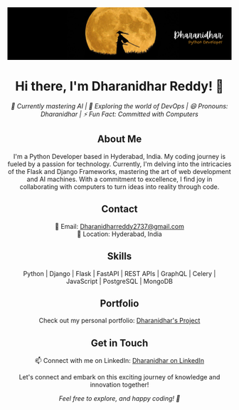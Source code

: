 <div align="center">
  <img src="title1.png" alt="Profile Header">
</div>

<h1 align="center">Hi there, I'm Dharanidhar Reddy! 👋</h1>

<p align="center">
  <em>🌱 Currently mastering AI | 🤔 Exploring the world of DevOps | 😄 Pronouns: Dharanidhar | ⚡ Fun Fact: Committed with Computers</em>
</p>

<h2 align="center">About Me</h2>

<p align="center">
  I'm a Python Developer based in Hyderabad, India. My coding journey is fueled by a passion for technology. Currently, I'm delving into the intricacies of the Flask and Django Frameworks, mastering the art of web development and AI machines. With a commitment to excellence, I find joy in collaborating with computers to turn ideas into reality through code.
</p>

<h2 align="center">Contact</h2>

<p align="center">
  📧 Email: <a href="mailto:Dharanidharreddy2737@gmail.com">Dharanidharreddy2737@gmail.com</a><br>
  📍 Location: Hyderabad, India
</p>

<h2 align="center">Skills</h2>

<p align="center">
  Python | Django | Flask | FastAPI | REST APIs | GraphQL | Celery | JavaScript | PostgreSQL | MongoDB
</p>

<h2 align="center">Portfolio</h2>

<p align="center">
  Check out my personal portfolio: <a href="https://dharanidharreddy9.github.io/ecom/" target="_blank">Dharanidhar's Project</a>
</p>

<h2 align="center">Get in Touch</h2>

<p align="center">
  📫 Connect with me on LinkedIn: <a href="https://www.linkedin.com/in/dharanidhar-reddy-398a51233/">Dharanidhar on LinkedIn</a>
</p>

<p align="center">
  Let's connect and embark on this exciting journey of knowledge and innovation together!
</p>

<div align="center">
  <em>Feel free to explore, and happy coding! 🚀</em>
</div>
